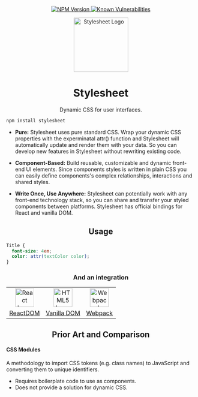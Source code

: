 <div align="center" href="">
    <p>
        <a href="https://npm.im/stylesheet">
            <img src="https://img.shields.io/npm/v/stylesheet.svg"
                 alt="NPM Version" />
        </a>
        <a href="https://snyk.io/test/github/500tech/stylesheet">
            <img src="https://snyk.io/test/github/500tech/stylesheet/badge.svg"
                 alt="Known Vulnerabilities"
                 data-canonical-src="https://snyk.io/test/github/500tech/stylesheet" />
        </a>
    </p>
    <img height="145" src="https://cdn.rawgit.com/500tech/stylesheet/master/assets/stylesheet.svg" alt="Stylesheet Logo" align="center" />
    <h1>Stylesheet</h1>
    <p>Dynamic CSS for user interfaces.</p>
</div>

```bash
npm install stylesheet
```

 - **Pure:** Stylesheet uses pure standard CSS. Wrap your dynamic CSS properties with the experminatal attr() function and Stylesheet will automatically update and render them with your data. So you can develop new features in Stylesheet without rewriting existing code.
 
 - **Component-Based:** Build reusable, customizable and dynamic front-end UI elements. Since components styles is written in plain CSS you can easily define components's complex relationships, interactions and shared styles.
 
 - **Write Once, Use Anywhere:** Stylesheet can potentially work with any front-end technology stack, so you can share and transfer your styled components between platforms. Stylesheet has official bindings for React and vanilla DOM.

<h2 align="center">Usage</h2>

```CSS
Title {
  font-size: 4em;
  color: attr(textColor color);
}
```

<h3 align="center">And an integration</h3>

<div align="center">
<table align="center">
    <tr>
        <td align="center">
            <a href="https://github.com/500tech/stylesheet/tree/master/react-dom">
                <img width="50" src="https://cdn.rawgit.com/500tech/stylesheet/master/assets/react.svg" alt="React Logo" align="center">
            </a>
        </td>
        <td align="center">
            <a href="https://github.com/500tech/stylesheet/tree/master/vanilla-dom">
                <img width="50" src="https://cdn.rawgit.com/500tech/stylesheet/master/assets/dom.svg" alt="HTML5 Logo" align="center">
            </a>
        </td>
        <td align="center">
          <a href="https://github.com/500tech/stylesheet/tree/master/loader">
              <img width="50" src="https://cdn.rawgit.com/500tech/stylesheet/master/assets/webpack.svg" alt="Webpack Logo" align="center">
          </a>
        </td>
    </tr>
    <tr>
        <td align="center">
            <a href="https://github.com/500tech/stylesheet/tree/master/react-dom">ReactDOM</a>
        </td>
        <td align="center">
            <a href="https://github.com/500tech/stylesheet/tree/master/vanilla-dom">Vanilla DOM</a>
        </td>
        <td align="center">
            <a href="https://github.com/500tech/stylesheet/tree/master/loader">Webpack</a>
        </td>
    </tr>
</table>
</div>

<h2 align="center">Prior Art and Comparison</h2>

#### CSS Modules
A methodology to import CSS tokens (e.g. class names) to JavaScript and converting them to unique identifiers.

 - Requires boilerplate code to use as components.
 - Does not provide a solution for dynamic CSS.

